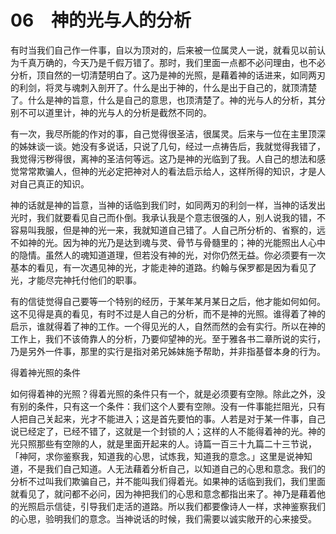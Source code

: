 # 06　神的光与人的分析


有时当我们自己作一件事，自以为顶对的，后来被一位属灵人一说，就看见以前认为千真万确的，今天乃是千假万错了。那时，我们里面一点都不必问理由，也不必分析，顶自然的一切清楚明白了。这乃是神的光照，是藉着神的话进来，如同两刃的利剑，将灵与魂刺入剖开了。什么是出于神的，什么是出于自己的，就顶清楚了。什么是神的旨意，什么是自己的意思，也顶清楚了。神的光与人的分析，其分别不可以道里计，神的光与人的分析是截然不同的。

有一次，我尽所能的作对的事，自己觉得很圣洁，很属灵。后来与一位在主里顶深的姊妹谈一谈。她没有多说话，只说了几句，经过一点祷告后，我就觉得我错了，我觉得污秽得很，离神的圣洁何等远。这乃是神的光临到了我。人自己的想法和感觉常常欺骗人，但神的光必定把神对人的看法启示给人，这样所得的知识，才是人对自己真正的知识。

神的话就是神的旨意，当神的话临到我们时，如同两刃的利剑一样，当神的话发出光时，我们就要看见自己而仆倒。我承认我是个意志很强的人，别人说我的错，不容易叫我服，但是神的光一来，我就知道自己错了。人自己所分析的、省察的，远不如神的光。因为神的光乃是达到魂与灵、骨节与骨髓里的；神的光能照出人心中的隐情。虽然人的魂知道道理，但若没有神的光，对你仍然无益。你必须要有一次基本的看见，有一次遇见神的光，才能走神的道路。约翰与保罗都是因为看见了光，才能尽完神托付他们的职事。

有的信徒觉得自己要等一个特别的经历，于某年某月某日之后，他才能如何如何。这不见得是真的看见，有时不过是人自己的分析，而不是神的光照。谁得着了神的启示，谁就得着了神的工作。一个得见光的人，自然而然的会有实行。所以在神的工作上，我们不该倚靠人的分析，乃要仰望神的光。至于雅各书二章所说的实行，乃是另外一件事，那里的实行是指对弟兄姊妹施予帮助，并非指基督本身的行为。

得着神光照的条件

如何得着神的光照？得着光照的条件只有一个，就是必须要有空隙。除此之外，没有别的条件，只有这一个条件：我们这个人要有空隙。没有一件事能拦阻光，只有人把自己关起来，光才不能进入；这是首先要怕的事。人若是对于某一件事，自己说已经定了，已经不错了，这就是一个封锁的人；这样的人不能得着神的光。神的光只照那些有空隙的人，就是里面开起来的人。诗篇一百三十九篇二十三节说，「神阿，求你鉴察我，知道我的心思，试炼我，知道我的意念。」这里是说神知道，不是我们自己知道。人无法藉着分析自己，以知道自己的心思和意念。我们的分析不过叫我们欺骗自己，并不能叫我们得着光。如果神的话临到我们，我们里面就看见了，就问都不必问，因为神把我们的心思和意念都指出来了。神乃是藉着他的光照启示信徒，引导我们走活的道路。所以我们都要像诗人一样，求神鉴察我们的心思，验明我们的意念。当神说话的时候，我们需要以诚实敞开的心来接受。


